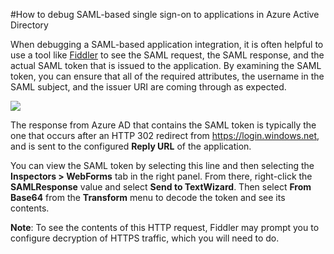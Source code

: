 <properties 
    pageTitle="How to debug SAML-based single sign-on to applications in Azure Active Directory | Microsoft Azure" 
    description="Learn how to debug SAML-based single sign-on to applications in Azure Active Directory " 
    services="active-directory" 
    authors="asmalser-msft"  
    documentationCenter="na" manager="stevenpo"/>
<tags 
    ms.service="active-directory" 
    ms.devlang="na" 
    ms.topic="article" 
    ms.tgt_pltfrm="na" 
    ms.workload="identity" 
    ms.date="11/18/2015" 
    ms.author="asmalser" />

#How to debug SAML-based single sign-on to applications in Azure Active Directory

When debugging a SAML-based application integration, it is often helpful to use a tool like [Fiddler](http://www.telerik.com/fiddler) to see the SAML request, the SAML response, and the actual SAML token that is issued to the application. By examining the SAML token, you can ensure that all of the required attributes, the username in the SAML subject, and the issuer URI are coming through as expected.

![][1]

The response from Azure AD that contains the SAML token is typically the one that occurs after an HTTP 302 redirect from https://login.windows.net, and is sent to the configured **Reply URL** of the application. 
 
You can view the SAML token by selecting this line and then selecting the **Inspectors > WebForms** tab in the right panel. From there, right-click the **SAMLResponse** value and select **Send to TextWizard**. Then select **From Base64** from the **Transform** menu to decode the token and see its contents.
 
**Note**: To see the contents of this HTTP request, Fiddler may prompt you to configure decryption of HTTPS traffic, which you will need to do.

<!--Image references-->
[1]: ./media/active-directory-saml-debugging/fiddler.png